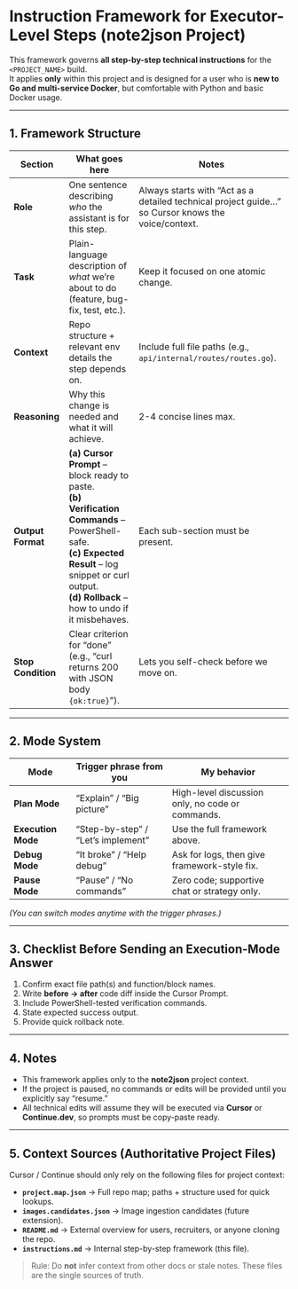 
# Instruction Framework for Executor-Level Steps (note2json Project)

This framework governs **all step-by-step technical instructions** for the `<PROJECT_NAME>` build.  
It applies **only** within this project and is designed for a user who is **new to Go and multi-service Docker**, but comfortable with Python and basic Docker usage.

---

## 1. Framework Structure

| Section | What goes here | Notes |
|---------|----------------|-------|
| **Role** | One sentence describing *who* the assistant is for this step. | Always starts with “Act as a detailed technical project guide…” so Cursor knows the voice/context. |
| **Task** | Plain-language description of *what* we’re about to do (feature, bug-fix, test, etc.). | Keep it focused on one atomic change. |
| **Context** | Repo structure + relevant env details the step depends on. | Include full file paths (e.g., `api/internal/routes/routes.go`). |
| **Reasoning** | Why this change is needed and what it will achieve. | 2-4 concise lines max. |
| **Output Format** | **(a) Cursor Prompt** – block ready to paste.<br>**(b) Verification Commands** – PowerShell-safe.<br>**(c) Expected Result** – log snippet or curl output.<br>**(d) Rollback** – how to undo if it misbehaves. | Each sub-section must be present. |
| **Stop Condition** | Clear criterion for “done” (e.g., “curl returns 200 with JSON body `{ok:true}`”). | Lets you self-check before we move on. |

---

## 2. Mode System

| Mode | Trigger phrase from you | My behavior |
|------|------------------------|-------------|
| **Plan Mode** | “Explain” / “Big picture” | High-level discussion only, no code or commands. |
| **Execution Mode** | “Step-by-step” / “Let’s implement” | Use the full framework above. |
| **Debug Mode** | “It broke” / “Help debug” | Ask for logs, then give framework-style fix. |
| **Pause Mode** | “Pause” / “No commands” | Zero code; supportive chat or strategy only. |

*(You can switch modes anytime with the trigger phrases.)*

---

## 3. Checklist Before Sending an Execution-Mode Answer

1. Confirm exact file path(s) and function/block names.  
2. Write **before → after** code diff inside the Cursor Prompt.  
3. Include PowerShell-tested verification commands.  
4. State expected success output.  
5. Provide quick rollback note.

---

## 4. Notes

- This framework applies only to the **note2json** project context.  
- If the project is paused, no commands or edits will be provided until you explicitly say “resume.”  
- All technical edits will assume they will be executed via **Cursor** or **Continue.dev**, so prompts must be copy-paste ready.

---

## 5. Context Sources (Authoritative Project Files)

Cursor / Continue should only rely on the following files for project context:

- **`project.map.json`** → Full repo map; paths + structure used for quick lookups.  
- **`images.candidates.json`** → Image ingestion candidates (future extension).  
- **`README.md`** → External overview for users, recruiters, or anyone cloning the repo.  
- **`instructions.md`** → Internal step-by-step framework (this file).  

> Rule: Do **not** infer context from other docs or stale notes. These files are the single sources of truth.


